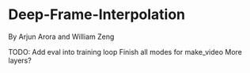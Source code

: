 # Deep-Frame-Interpolation
By Arjun Arora and William Zeng 

TODO:
Add eval into training loop
Finish all modes for make_video
More layers?